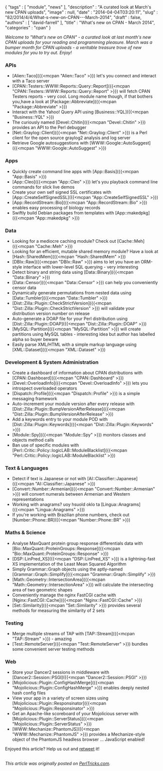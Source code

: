 {
   "tags" : [
      "module",
      "news"
   ],
   "description" : "A curated look at March's new CPAN uploads",
   "image" : null,
   "date" : "2014-04-04T03:20:11",
   "slug" : "82/2014/4/4/What-s-new-on-CPAN---March-2014",
   "draft" : false,
   "authors" : [
      "david-farrell"
   ],
   "title" : "What's new on CPAN - March 2014",
   "categories" : "cpan"
}


*Welcome to "What's new on CPAN" - a curated look at last month's new CPAN uploads for your reading and programming pleasure. March was a bumper month for CPAN uploads - a veritable treasure trove of new modules for you to try out. Enjoy!*

### APIs

-   [Alien::Taco]({{<mcpan "Alien::Taco" >}}) let's you connect and interact with a Taco server
-   [CPAN::Testers::WWW::Reports::Query::Report]({{<mcpan "CPAN::Testers::WWW::Reports::Query::Report" >}}) will fetch CPAN Testers reports - very cool. Long module name though, if that bothers you,have a look at [Package::Abbreviate]({{<mcpan "Package::Abbreviate" >}})
-   Interact with the Yahoo! Query API using [Business::YQL]({{<mcpan "Business::YQL" >}})
-   The curiously named [Devel::Chitin]({{<mcpan "Devel::Chitin" >}}) provides an API to the Perl debugger
-   [Net::Graylog::Client]({{<mcpan "Net::Graylog::Client" >}}) is a Perl client for the open source graylog2 analysis and log server
-   Retrieve Google autosuggestions with [WWW::Google::AutoSuggest]({{<mcpan "WWW::Google::AutoSuggest" >}})

### Apps

-   Quickly create command line apps with [App::Basis]({{<mcpan "App::Basis" >}})
-   [App::Cleo]({{<mcpan "App::Cleo" >}}) let's you playback command line commands for slick live demos
-   Create your own self signed SSL certificates with [App::CreateSelfSignedSSL]({{<mcpan "App::CreateSelfSignedSSL" >}})
-   [App::RecordStream::Bio]({{<mcpan "App::RecordStream::Bio" >}}) enables easy processing of biology records
-   Swiftly build Debian packages from templates with [App::makedpkg]({{<mcpan "App::makedpkg" >}})

### Data

-   Looking for a mediocre caching module? Check out [Cache::Meh]({{<mcpan "Cache::Meh" >}})
-   Looking for an efficient, mutable shared memory module? Have a look at [Hash::SharedMem]({{<mcpan "Hash::SharedMem" >}})
-   [DBIx::Raw]({{<mcpan "DBIx::Raw" >}}) aims to let you have an ORM-style interface with lower-level SQL querying - very interesting
-   Detect binary and string data using [Data::Binary]({{<mcpan "Data::Binary" >}})
-   [Data::Censor]({{<mcpan "Data::Censor" >}}) can help you conveniently censor data
-   Dynamically generate permutations from nested data using [Data::Tumbler]({{<mcpan "Data::Tumbler" >}})
-   [Dist::Zilla::Plugin::CheckStrictVersion]({{<mcpan "Dist::Zilla::Plugin::CheckStrictVersion" >}}) will validate your distribution version number on release
-   Auto-generate a DOAP file for your Perl distribution using [Dist::Zilla::Plugin::DOAP]({{<mcpan "Dist::Zilla::Plugin::DOAP" >}})
-   [MySQL::Partition]({{<mcpan "MySQL::Partition" >}}) will create partitions using MySQL tables - interesting idea but author has labelled alpha so buyer beware
-   Easily parse XML/HTML with a simple markup language using [XML::Dataset]({{<mcpan "XML::Dataset" >}})

### Development & System Administration

-   Create a dashboard of information about CPAN distributions with [CPAN::Dashboard]({{<mcpan "CPAN::Dashboard" >}})
-   [Devel::OverloadInfo]({{<mcpan "Devel::OverloadInfo" >}}) lets you introspect overloaded operators
-   [Dispatch::Profile]({{<mcpan "Dispatch::Profile" >}}) is a simple messaging framework
-   Auto-increment your module version after every release with [Dist::Zilla::Plugin::BumpVersionAfterRelease]({{<mcpan "Dist::Zilla::Plugin::BumpVersionAfterRelease" >}})
-   Add a keywords entry to your module POD with [Dist::Zilla::Plugin::Keywords]({{<mcpan "Dist::Zilla::Plugin::Keywords" >}})
-   [Module::Spy]({{<mcpan "Module::Spy" >}}) monitors classes and objects method calls
-   Ban use of specific modules with [Perl::Critic::Policy::logicLAB::ModuleBlacklist]({{<mcpan "Perl::Critic::Policy::logicLAB::ModuleBlacklist" >}})

### Text & Languages

-   Detect if text is Japanese or not with [AI::Classifier::Japanese]({{<mcpan "AI::Classifier::Japanese" >}})
-   [Convert::Number::Armenian]({{<mcpan "Convert::Number::Armenian" >}}) will convert numerals between Armenian and Western representations
-   Working with anagrams? uoy hsuold oklo ta [Lingua::Anagrams]({{<mcpan "Lingua::Anagrams" >}})
-   If you're working with Brazilian phone numbers, check out [Number::Phone::BR]({{<mcpan "Number::Phone::BR" >}})

### Maths & Science

-   Analyse MaxQuant protein group response differentials data with [Bio::MaxQuant::ProteinGroups::Response]({{<mcpan "Bio::MaxQuant::ProteinGroups::Response" >}})
-   [DSP::LinPred\_XS]({{<mcpan "DSP::LinPred_XS" >}}) is a lightning-fast XS implementation of the Least Mean Squared Algorithm
-   Simply Grammar::Graph objects using the aptly-named [Grammar::Graph::Simplify]({{<mcpan "Grammar::Graph::Simplify" >}})
-   [Math::Geometry::IntersectionArea]({{<mcpan "Math::Geometry::IntersectionArea" >}}) will calculate the intersecting area of two geometric shapes
-   Conveniently manage the nginx FastCGI cache with [Nginx::FastCGI::Cache]({{<mcpan "Nginx::FastCGI::Cache" >}})
-   [Set::Similarity]({{<mcpan "Set::Similarity" >}}) provides several methods for measuring the similarity of 2 sets

### Testing

-   Merge multiple streams of TAP with [TAP::Stream]({{<mcpan "TAP::Stream" >}}) - amazing
-   [Test::RemoteServer]({{<mcpan "Test::RemoteServer" >}}) bundles some convenient server testing methods

### Web

-   Store your Dancer2 sessions in middleware with [Dancer2::Session::PSGI]({{<mcpan "Dancer2::Session::PSGI" >}})
-   [Mojolicious::Plugin::ConfigHashMerge]({{<mcpan "Mojolicious::Plugin::ConfigHashMerge" >}}) enables deeply nested hash config files
-   View your app in a variety of screen sizes using [Mojolicious::Plugin::Responsinator]({{<mcpan "Mojolicious::Plugin::Responsinator" >}})
-   Get an Apache-like scoreboard of your Mojolicious server with [Mojolicious::Plugin::ServerStatus]({{<mcpan "Mojolicious::Plugin::ServerStatus" >}})
-   [WWW::Mechanize::PhantomJS]({{<mcpan "WWW::Mechanize::PhantomJS" >}}) provides a Mechanize-style object of the PhantomJS headless browser ... JavaScript enabled!

Enjoyed this article? Help us out and [retweet](https://twitter.com/intent/tweet?original_referer=http%3A%2F%2Fperltricks.com%2Farticle%2F82%2F2014%2F4%2F3%2FWhat-s-new-on-CPAN-March-2014&text=What%27s+new+on+CPAN+-+March+2014&tw_p=tweetbutton&url=http%3A%2F%2Fperltricks.com%2Farticle%2F82%2F2014%2F4%2F3%2FWhat-s-new-on-CPAN-March-2014&via=perltricks) it!

\
*This article was originally posted on [PerlTricks.com](http://perltricks.com).*
